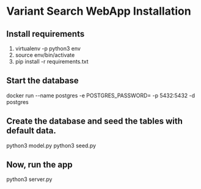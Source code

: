 # Variant Search WebApp Installation

## Install requirements

1. virtualenv -p python3 env
2. source env/bin/activate
3. pip install -r requirements.txt

## Start the database
docker run --name postgres -e POSTGRES_PASSWORD= -p 5432:5432 -d postgres

## Create the database and seed the tables with default data.
python3 model.py
python3 seed.py

## Now, run the app
python3 server.py

